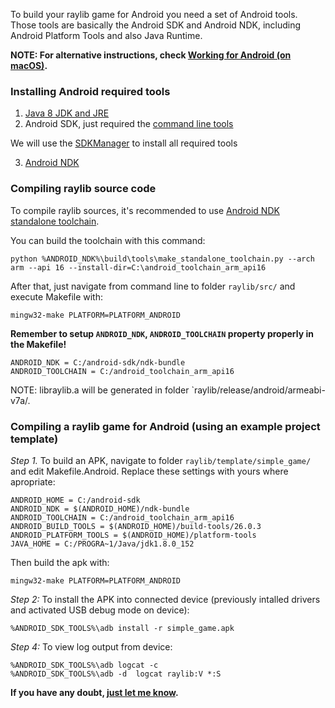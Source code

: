 To build your raylib game for Android you need a set of Android tools. Those tools are basically the Android SDK and Android NDK, including Android Platform Tools and also Java Runtime.

**NOTE: For alternative instructions, check [Working for Android (on macOS)](https://github.com/raysan5/raylib/wiki/Working-for-Android-(on-macOS)).**

### Installing Android required tools

1. [Java 8 JDK and JRE](http://www.oracle.com/technetwork/java/javase/downloads/index.html)
2. Android SDK, just required the [command line tools](https://developer.android.com/studio/#downloads)

  We will use the [SDKManager](https://developer.android.com/studio/command-line/sdkmanager) to install all required tools

3. [Android NDK](https://developer.android.com/ndk/downloads/)

### Compiling raylib source code

To compile raylib sources, it's recommended to use [Android NDK standalone toolchain](https://developer.android.com/ndk/guides/standalone_toolchain.html).

You can build the toolchain with this command:

    python %ANDROID_NDK%\build\tools\make_standalone_toolchain.py --arch arm --api 16 --install-dir=C:\android_toolchain_arm_api16

After that, just navigate from command line to folder `raylib/src/` and execute Makefile with:

    mingw32-make PLATFORM=PLATFORM_ANDROID

**Remember to setup `ANDROID_NDK`, `ANDROID_TOOLCHAIN` property properly in the Makefile!**

    ANDROID_NDK = C:/android-sdk/ndk-bundle
    ANDROID_TOOLCHAIN = C:/android_toolchain_arm_api16

NOTE: libraylib.a will be generated in folder `raylib/release/android/armeabi-v7a/.

### Compiling a raylib game for Android (using an example project template)

_Step 1._ To build an APK, navigate to folder `raylib/template/simple_game/` and edit Makefile.Android. Replace these
settings with yours where apropriate:

    ANDROID_HOME = C:/android-sdk
    ANDROID_NDK = $(ANDROID_HOME)/ndk-bundle
    ANDROID_TOOLCHAIN = C:/android_toolchain_arm_api16
    ANDROID_BUILD_TOOLS = $(ANDROID_HOME)/build-tools/26.0.3
    ANDROID_PLATFORM_TOOLS = $(ANDROID_HOME)/platform-tools
    JAVA_HOME = C:/PROGRA~1/Java/jdk1.8.0_152

Then build the apk with:
    
    mingw32-make PLATFORM=PLATFORM_ANDROID

_Step 2:_ To install the APK into connected device (previously intalled drivers and activated USB debug mode on device):

    %ANDROID_SDK_TOOLS%\adb install -r simple_game.apk

_Step 4:_ To view log output from device:

    %ANDROID_SDK_TOOLS%\adb logcat -c
    %ANDROID_SDK_TOOLS%\adb -d  logcat raylib:V *:S

**If you have any doubt, [just let me know][raysan5].**

[raysan5]: mailto:raysan5@gmail.com "Ramon Santamaria - Ray San"

